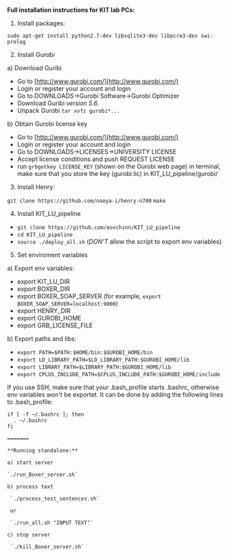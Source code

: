 **Full installation instructions for KIT lab PCs:**

1) Install packages:

`sudo apt-get install python2.7-dev libsqlite3-dev libpcre3-dev swi-prolog`

2) Install Gurobi

a) Download Guribi
- Go to [http://www.gurobi.com/](http://www.gurobi.com/)
- Login or register your account and login
- Go to DOWNLOADS->Gurobi Software->Gurobi Optimizer
- Download Guribi *version 5.6.*
- Unpack Gurobi
`tar xvfz gurobi*...`

b) Obtain Gurobi license key
- Go to [http://www.gurobi.com/](http://www.gurobi.com/)
- Login or register your account and login
- Go to DOWNLOADS->LICENSES->UNIVERSITY LICENSE
- Accept license conditions and push REQUEST LICENSE
- run `grbgetkey LICENSE_KEY` (shown on the Gurobi web page) in terminal, make sure that you store the key (gurobi.lic) in KIT_LU_pipeline/gurobi/

3) Install Henry:

`git clone https://github.com/naoya-i/henry-n700`
`make`

4) Install KIT_LU_pipeline

- `git clone https://github.com/eovchinn/KIT_LU_pipeline`
- `cd KIT_LU_pipeline`
- `source ./deploy_all.sh` (*DON'T* allow the script to export env variables)

5) Set enviroment variables

a) Export env variables:
* export KIT_LU_DIR
* export BOXER_DIR
* export BOXER_SOAP_SERVER (for example, `export BOXER_SOAP_SERVER=localhost:9000`)
* export HENRY_DIR
* export GUROBI_HOME
* export GRB_LICENSE_FILE

b) Export paths and libs:
* `export PATH=$PATH:$HOME/bin:$GUROBI_HOME/bin`
* `export LD_LIBRARY_PATH=$LD_LIBRARY_PATH:$GUROBI_HOME/lib`
* `export LIBRARY_PATH=$LIBRARY_PATH:$GUROBI_HOME/lib`
* `export CPLUS_INCLUDE_PATH=$CPLUS_INCLUDE_PATH:$GUROBI_HOME/include`

If you use SSH, make sure that your .bash_profile starts .bashrc, otherwise env variables won't be exportet. It can be done by adding the following lines to .bash_profile:
```
if [ -f ~/.bashrc ]; then
  . ~/.bashrc
fi

=======

**Running standalone:**

a) start server 

`./run_Boxer_server.sh`

b) process text

 `./process_test_sentences.sh`
 
 or 
 
 `./run_all.sh "INPUT TEXT"`
 
c) stop server

 `./kill_Boxer_server.sh`
